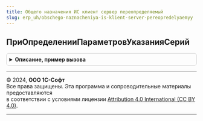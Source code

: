 ```yaml
---
title: Общего назначения ИС клиент сервер переопределяемый
slug: erp_uh/obschego-naznacheniya-is-klient-server-pereopredelyaemyy
---
```



## ПриОпределенииПараметровУказанияСерий
<details style="margin: 1em 0; padding: 0.5em; border: 1px solid #ccc; border-radius: 6px;">

<summary style="font-weight: bold; cursor: pointer;">Описание, пример вызова</summary>

```bsl

// Для некоторых видов документов может быль более одного набора параметров указания серий.
// Нужно явно указать одну из них.
//
// Параметры:
//  ПараметрыУказанияСерий - Структура - изменяемое(возвращаемое) значение
//  Контекст - ФормаКлиентскогоПриложения
Процедура ПриОпределенииПараметровУказанияСерий(ПараметрыУказанияСерий, Контекст) Экспорт
```

Пример вызова
```bsl
ОбщегоНазначенияИСКлиентСерверПереопределяемый.ПриОпределенииПараметровУказанияСерий(ПараметрыУказанияСерий, Контекст) 
```
</details>

---

© 2024, **ООО 1С-Софт**  
Все права защищены. Эта программа и сопроводительные материалы предоставляются  
в соответствии с условиями лицензии [Attribution 4.0 International (CC BY 4.0)](https://creativecommons.org/licenses/by/4.0/legalcode).

---
